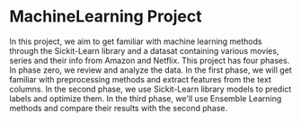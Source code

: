 <h1> MachineLearning Project </h1>
In this project, we aim to get familiar with machine learning methods through the Sickit-Learn library and
a datasat containing various movies, series and their info from Amazon and Netflix.
This project has four phases.
In phase zero, we review and analyze the data.
In the first phase, we will get familiar with preprocessing methods and extract features from the text columns.
In the second phase, we use Sickit-Learn library models to predict labels and optimize them.
In the third phase, we'll use Ensemble Learning methods and compare their results with the second phase.
